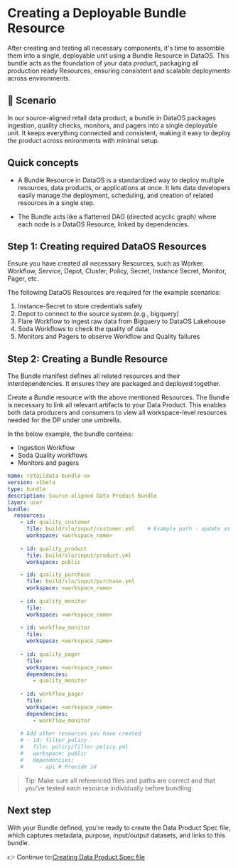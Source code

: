 # Creating a Deployable Bundle Resource

After creating and testing all necessary components, it's time to assemble them into a single, deployable unit using a Bundle Resource in DataOS. This bundle acts as the foundation of your data product, packaging all production ready Resources, ensuring consistent and scalable deployments across environments.

## 📘 Scenario

In our source-aligned retail data product, a bundle in DataOS packages ingestion, quality checks, monitors, and pagers into a single deployable unit. It keeps everything connected and consistent, making it easy to deploy the product across enironments with minimal setup.

## Quick concepts

- A Bundle Resource in DataOS is a standardized way to deploy multiple resources, data products, or applications at once. It lets data developers easily manage the deployment, scheduling, and creation of related resources in a single step.

- The Bundle acts like a flattened DAG (directed acyclic graph) where each node is a DataOS Resource, linked by dependencies.

## Step 1: Creating required DataOS Resources

Ensure you have created all necessary Resources, such as Worker, Workflow, Service, Depot, Cluster, Policy, Secret, Instance Secret, Monitor, Pager, etc.

The following DataOS Resources are required for the example scenarios:

1. Instance-Secret to store credentials safely
2. Depot to connect to the source system.(e.g., bigquery)
3. Flare Workflow to ingest raw data from Bigquery to DataOS Lakehouse
4. Soda Workflows to check the quality of data
5. Monitors and Pagers to observe Workflow and Quality failures

## Step 2: Creating a Bundle Resource

The Bundle manifest defines all related resources and their interdependencies. It ensures they are packaged and deployed together.

Create a Bundle resource with the above mentioned Resources. The Bundle is necessary to link all relevant artifacts to your Data Product. This enables both data producers and consumers to view all workspace-level resources needed for the DP under one umbrella.

In the below example, the bundle contains:

- Ingestion Workflow
- Soda Quality workflows
- Monitors and pagers



```yaml
name: retaildata-bundle-xx
version: v1beta
type: bundle
description: Source-aligned Data Product Bundle
layer: user
bundle:
  resources:
    - id: quality_customer
      file: build/slo/input/customer.yml    # Example path - update as needed
      workspace: <workspace_name>
      
    - id: quality_product
      file: build/slo/input/product.yml
      workspace: public

    - id: quality_purchase
      file: build/slo/input/purchase.yml
      workspace: <workspace_name>
      
    - id: quality_monitor
      file: 
      workspace: <workspace_name>
      
    - id: workflow_monitor
      file: 
      workspace: <workspace_name>
      
    - id: quality_pager
      file: 
      workspace: <workspace_name>
      dependencies:
        - quality_monitor
      
    - id: workflow_pager
      file: 
      workspace: <workspace_name>
      dependencies:
        - workflow_monitor
    
    # Add other resources you have created
    # - id: filter_policy
    #   file: policy/filter-policy.yml
    #   workspace: public
    #   dependencies:
    #     - api # Provide id 
```

> Tip: Make sure all referenced files and paths are correct and that you’ve tested each resource individually before bundling.

## Next step

With your Bundle defined, you're ready to create the Data Product Spec file, which captures metadata, purpose, input/output datasets, and links to this bundle.

👉 Continue to:[Creating Data Product Spec file](/learn_new/dp_foundations1_learn_track/create_dp_spec/)